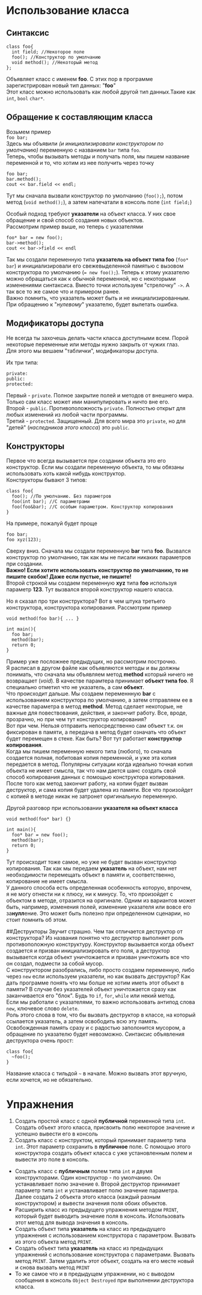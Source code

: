 # Использование класса
## Синтаксис
```
class foo{
  int field; //Некоторое поле
  foo(); //Конструктор по умолчанию
  void method(); //Некоторый метод
};
```
Объявляет класс с именем **foo**. С этих пор в программе зарегистрирован новый тип данных: "**foo**"  
Этот класс можно использовать как любой другой тип данных.Такие как `int`, `bool` `char*`.
## Обращение к составляющим класса
Возьмем пример  
`foo bar;`  
Здесь мы объявили *(и инициализировали конструктором по умолчанию)* переменную с названием `bar` типа `foo`.  
Теперь, чтобы вызывать методы и получать поля, мы пишем название переменной и то, что хотим из нее получить через точку   
```
foo bar;
bar.method();
cout << bar.field << endl;
```
Тут мы сначала вызвали конструктор по умолчанию (`foo();`), потом метод (`void method();`), 
а затем напечатали в консоль поле (`int field;`)  

Особый подход требуют **указатели** на объект класса. У них свое обращение и свой способ создания новых объектов.  
Рассмотрим пример выше, но теперь с указателями  
```
foo* bar = new foo();
bar->method();
cout << bar->field << endl
```
Так мы создали переменную типа **указатель на объект типа foo** (`foo* bar`) 
и инициализировали его свежевыделенной памятью с вызовом конструктора по умолчанию (`= new foo();`).
Теперь к этому указателю можно обращаться как к обычной переменной, но с некоторыми изменениями синтаксиса. 
Вместо точки используем "стрелочку" `->`. А так все то же самое что и примером ранее.  
Важно помнить, что указатель может быть и не инициализированным. При обращению к "*нулевому*" указателю, будет вылетать ошибка.
## Модификаторы доступа
Не всегда ты захочешь делать части класса доступными всем. Порой некоторые переменные или методы нужно закрыть от чужих глаз.  
Для этого мы вешаем "таблички", модификаторы доступа.

Их три типа:
```
private:
public:
protected:
```
Первый - `private`. Полное закрытие полей и методов от внешнего мира. Только сам класс может ими манипулировать и ничто вне его.  
Второй - `public`. Противоположность `private`. Полностью открыт для любых изменений из любой части программы.  
Третий - `protected`. Защищенный. Для всего мира это `private`, но для "детей" (*наследников этого класса*) это `public`.

## Конструкторы
Первое что всегда вызывается при создании объекта это его конструктор.
Если мы создали переменную объекта, то мы обязаны использовать хоть какой нибудь конструктор.  
Конструкторы бывают 3 типов:
```
class foo{
  foo(); //По умолчанию. Без параметров
  foo(int bar); //С параметрами
  foo(foo&bar); //С особым параметром. Конструктор копирования
}
```
На примере, пожалуй будет проще  
```
foo bar;
foo xyz(123);
```
Сверху вниз. Сначала мы создали переменную  **bar** типа **foo**. 
Вызвался конструктор по умолчанию, так как мы не писали никаких параметров при создании.  
**Важно! Если хотите использовать конструктор по умолчанию, то не пишите скобок! Даже если пустые, не пишите!**  
Второй строкой мы создаем переменную **xyz** типа **foo** используя параметр **123**. Тут вызвался второй конструктор нашего класса.

Но я сказал про три конструктора? Вот в чем штука третьего конструктора, конструктора копирования. Рассмотрим пример  
```
void method(foo bar){ ... }

int main(){
  foo bar;
  method(bar);
  return 0;
}
```
Пример уже посложнее предыдущих, но рассмотрим построчно.  
Я расписал в другом файле как объявляются методы 
и вы должны понимать, что сначала мы объявляем метод **method** который ничего не возвращает (*void*). 
В качестве парамтера принимает **объект типа foo**. Я специально отметил что не указатель, а сам **объект**.  
Что происходит дальше. Мы создаем переменнную **bar** с использованием конструктора по умолчанию, 
а затем отправляем ее в качестве параметра в метод **method**. Метод сделает некоторые, 
не важные для повествования, действия, и закончит работу. Все, вроде, прозрачно, но при чем тут конструктор копирования?  
Вот при чем. Нельзя отправить непосредственно сам объект т.к. он фиксирован в памяти, 
а передача в метод будет означать что объект будет перемещен в стеке. Как быть? Вот тут работает **конструктор копирования**.  
Когда мы пишем переменную некого типа (любого), то сначала создается полная, побитовая копия переменной, 
и уже эта копия передается в метод. Популярны ситуации когда идеально точная копия объекта не имеет смысла, так что нам дается шанс
создать свой способ копирования данных с помощью конструктора копирования. После того как метод закончит работу, на копии будет вызван 
деструктор, и сама копия будет удалена из памяти. Все что произойдет с копией в методе никак не затронет оригинальную переменную.  

Другой разговор при использовании **указателя на объект класса**
```
void method(foo* bar) {}

int main(){
  foo* bar = new foo();
  method(bar);
  return 0;
}
```
Тут происходит тоже самое, но уже не будет вызван конструктор копирования. Так как мы передаем **указатель** на объект, 
нам нет необходимости перемещать объект в памяти и, соответственно, копирование не имеет смысла.  
У данного способа есть определенная особенность которую, впрочем, я не могу отнести ни к плюсу, ни к минусу.
То, что произойдет с объектом в методе, отразится на оригинале. Одним из вариантов может быть, например, изменения полей, 
изменение указателя или вовсе его за**нулл**ение. Это может быть полезно при определенном сценарии, но стоит помнить об этом.

##Деструкторы
Звучит страшно. Чем так отличается деструктор от конструктора? 
Из названия понятно что деструктор выполняет роль противоположную конструктуру.
Конструктор вызывается когда объект создается и призван инициализировать его поля, 
а деструктор вызывается когда объект уничтожается и призван уничтожить все что он создал, подмести за собой мусор.  
С конструктором разобрались, либо просто создаем переменную, либо через `new` если используем указатели, но как вызвать деструктор?
Как дать программе понять что мы болше не хотим иметь этот объект в памяти? В случае без указателей объект уничтожается сразу 
как заканчивается его "блок". Будь то `if`, `for`, `while` или некий метод.  
Если мы работали с указателями, то важно использовать антипод слова `new`, ключевое слово `delete`.  
Роль этого слова в том, что бы вызвать деструктор в классе, на который ссылается указатель, а затем освободить всю эту память.
Освобожденная память сразу и с радостью заполонится мусором, а обращение по указателю будет невозможно.
Синтаксис объявления деструктора очень прост:
```
class foo{
  ~foo();
}
```
Название класса с тильдой `~` в начале. Можно вызвать этот вручную, если хочется, но не обязательно.

# Упражнения

1. Создать простой класс с одной **публичной** переменной типа `int`. 
Создать объект этого класса, присвоить полю некоторое значение и успешно вывести его в консоль
2. Создать класс с конструктом, который принимает параметр типа `int`. Этот параметр сохранить в **публичное** поле.
С помощью этого конструктора создать объект класса с уже установленным полем и вывести это поле в консоль.
* Создать класс с **публичным** полем типа `int` и двумя конструкторами. Один конструктор - по умолчанию. 
Он устанавливает полю значение `0`. Второй деструктор принимает параметр типа `int` и устанавливает полю значение параметра.
Далее создать 2 объекта этого класса (каждый разным конструктором) и вывести значения поля обоих объектов.
* Расширить класс из предыдущего упражнения методом `PRINT`, который будет выводить значение поля в консоль. 
Использовать этот метод для вывода значения в консоль.
* Создать объект типа **указатель** на класс из предыдущего упражнения с использованием конструктора с параметром.
Вызвать из этого объекта метод `PRINT`.
* Создать объект типа **указатель** на класс из предыдущих упражнений с использование конструктора с параметрами.
Вызвать метод `PRINT`. Затем удалить этот объект, создать на его месте новый и снова вызвать метод `PRINT`
* То же самое что и в предыдущем упражнении, но с выводом сообщения в консоль `Object Destroyed` при выполнении деструктора класса.
